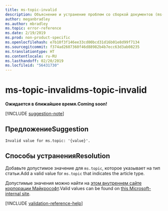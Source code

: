 ```yaml
---
title: ms-topic-invalid
description: Объяснение и устранение проблем со сборкой документов (ms-topic-invalid)
author: meganbradley
ms.author: mbradley
ms.topic: error-reference
ms.date: 2/19/2019
ms.prod: non-product-specific
ms.openlocfilehash: e7b10f3f146ee33cd00bcd31d16b01e8d99f7134
ms.sourcegitcommit: f374ad2607360f46d88982b4b7ecc63d3ab08235
ms.translationtype: HT
ms.contentlocale: ru-RU
ms.lasthandoff: 02/20/2019
ms.locfileid: "56431730"
---
```

# <a name="ms-topic-invalid"></a><span data-ttu-id="321e8-103">ms-topic-invalid</span><span class="sxs-lookup"><span data-stu-id="321e8-103">ms-topic-invalid</span></span>

<span data-ttu-id="321e8-104">**Ожидается в ближайшее время.**</span><span class="sxs-lookup"><span data-stu-id="321e8-104">**Coming soon!**</span></span>

[!INCLUDE [suggestion-note](includes/suggestion-note.md)]

## <a name="suggestion"></a><span data-ttu-id="321e8-105">Предложение</span><span class="sxs-lookup"><span data-stu-id="321e8-105">Suggestion</span></span>

`Invalid value for ms.topic: '{value}'.`

## <a name="resolution"></a><span data-ttu-id="321e8-106">Способы устранения</span><span class="sxs-lookup"><span data-stu-id="321e8-106">Resolution</span></span>

<span data-ttu-id="321e8-107">Добавьте допустимое значение для `ms.topic`, которое указывает на тип статьи.</span><span class="sxs-lookup"><span data-stu-id="321e8-107">Add a valid value for `ms.topic` that indicates the article type.</span></span>

<span data-ttu-id="321e8-108">Допустимые значения можно найти на [этом внутреннем сайте корпорации Майкрософт](https://docsmetadatatool.azurewebsites.net/whitelists).</span><span class="sxs-lookup"><span data-stu-id="321e8-108">Valid values can be found on [this Microsoft-internal site](https://docsmetadatatool.azurewebsites.net/whitelists).</span></span>

<!--make sure to add this file to your includes folder and verify the path-->
[!INCLUDE [validation-reference-help](includes/validation-reference-help.md)]

